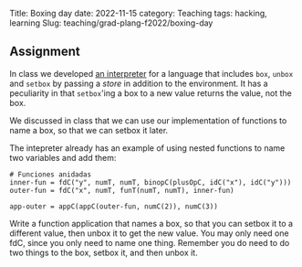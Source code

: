 Title: Boxing day
date: 2022-11-15
category: Teaching
tags: hacking, learning
Slug: teaching/grad-plang-f2022/boxing-day

## Assignment

In class we developed [an
interpreter](https://drive.google.com/file/d/1ZwYZao0lpzL_4lxHPQ2HaraECEbF87Q1/view?usp=share_link)
for a language that includes `box`, `unbox` and `setbox` by passing a *store* in
addition to the environment. It has a peculiarity in that `setbox`'ing a box to
a new value returns the value, not the box.

We discussed in class that we can use our implementation of functions to name a
box, so that we can setbox it later.

The intepreter already has an example of using nested functions to name two
variables and add them:

```pyret
# Funciones anidadas
inner-fun = fdC("y", numT, numT, binopC(plusOpC, idC("x"), idC("y")))
outer-fun = fdC("x", numT, funT(numT, numT), inner-fun)

app-outer = appC(appC(outer-fun, numC(2)), numC(3))
```

Write a function application that names a box, so that you can setbox it to a
different value, then unbox it to get the new value. You may only need one fdC,
since you only need to name one thing. Remember you do need to do two things to
the box, setbox it, and then unbox it.
